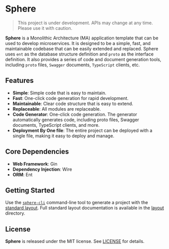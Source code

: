 # Sphere

> This project is under development. APIs may change at any time. Please use it with caution.

**Sphere** is a Monolithic Architecture (MA) application template that can be used to develop microservices.
It is designed to be a simple, fast, and maintainable codebase that can be easily extended and replaced.
Sphere uses `ent` as the database structure definition and `proto` as the interface definition.
It also provides a series of code and document generation tools, including `proto` files, `Swagger` documents,
`TypeScript` clients, etc.

## Features

- **Simple**: Simple code that is easy to maintain.
- **Fast**: One-click code generation for rapid development.
- **Maintainable**: Clear code structure that is easy to extend.
- **Replaceable**: All modules are replaceable.
- **Code Generator**: One-click code generation. The generator automatically generates code, including proto files, Swagger documents, TypeScript clients, and more.
- **Deployment By One file**: The entire project can be deployed with a single file, making it easy to deploy and
  manage.


## Core Dependencies

- **Web Framework**: Gin
- **Dependency Injection**: Wire
- **ORM**: Ent

## Getting Started

Use the [`sphere-cli`](cmd/sphere-cli/README.md) command-line tool to generate a project with
the [standard layout](./layout/README.md).
Full standard layout documentation is available in the [layout](./layout/README.md) directory.

## License

**Sphere**  is released under the MIT license. See [LICENSE](LICENSE) for details.